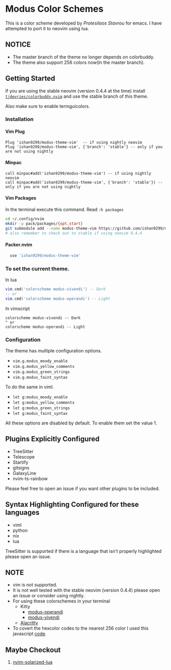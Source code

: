 Modus Color Schemes
=====================

This is a color scheme developed by *Protesilaos Stavrou* for emacs. I have attempted to port it to neovim using lua.

NOTICE
------
+ The master branch of the theme no longer depends on colorbuddy.
+ The theme also support 256 colors now(In the master branch).


Getting Started
---------------

If you are using the stable neovim (version 0.4.4 at the time) install  [`tjdevries/colorbuddy.nvim`](https://github.com/tjdevries/colorbuddy.vim)
and use the stable branch of this theme.

Also make sure to enable termguicolors.

### Installation

#### Vim Plug

```viml
Plug 'ishan9299/modus-theme-vim'  -- if using nightly neovim
Plug 'ishan9299/modus-theme-vim', {'branch': 'stable'} -- only if you are not using nightly
```

#### Minpac

```viml
call minpac#add('ishan9299/modus-theme-vim') -- if using nightly neovim
call minpac#add('ishan9299/modus-theme-vim', {'branch': 'stable'}) -- only if you are not using nightly
```

#### Vim Packages

In the terminal execute this command. Read `:h packages`
```sh
cd ~/.config/nvim
mkdir -p pack/packages/{opt,start}
git submodule add --name modus-theme-vim https://github.com/ishan9299/modus-theme-vim pack/packages/start/modus-theme-vim
# also remember to check out to stable if using neovim 0.4.4
```

#### Packer.nvim
``` lua
  use 'ishan9299/modus-theme-vim'
```

### To set the current theme.
In lua
```lua
vim.cmd('colorscheme modus-vivendi') -- Dark
-- or
vim.cmd('colorscheme modus-operandi') -- Light
```

In vimscript
```viml
colorscheme modus-vivendi -- Dark
" or
colorscheme modus-operandi -- Light
```

### Configuration
The theme has multiple configuration options.
- `vim.g.modus_moody_enable`
- `vim.g.modus_yellow_comments`
- `vim.g.modus_green_strings`
- `vim.g.modus_faint_syntax`

To do the same in viml.
- `let g:modus_moody_enable`
- `let g:modus_yellow_comments`
- `let g:modus_green_strings`
- `let g:modus_faint_syntax`

All these options are disabled by default. To enable them set the value 1.

Plugins Explicitly Configured
-----------------------------
- TreeSitter
- Telescope
- Startify
- gitsigns
- GalaxyLine
- nvim-ts-rainbow

Please feel free to open an issue if you want other plugins to be included.


Syntax Highlighting Configured for these languages
--------------------------------------------------
- viml
- python
- nix
- lua

TreeSitter is supported if there is a language that isn't properly highlighted please open an issue.

## NOTE
- vim is not supported.
- It is not well tested with the stable neovim (version 0.4.4) please open an issue or consider using nightly.
- For using these colorschemes in your terminal
  + Kitty
    + [modus-operandi](https://github.com/ishan9299/Nixos/blob/d4bbb7536be95b59466bb9cca4d671be46e04e81/user/kitty/themes/modus-operandi.conf#L1-L47)
    + [modus-vivendi](https://github.com/ishan9299/Nixos/blob/d4bbb7536be95b59466bb9cca4d671be46e04e81/user/kitty/themes/modus-vivendi.conf#L1-L48)
  + [Alacritty](https://github.com/ishan9299/Nixos/blob/d4bbb7536be95b59466bb9cca4d671be46e04e81/user/alacritty/alacritty.yml#L30-L118)
- To covert the hexcolor codes to the nearest 256 color I used this javascript [code](https://gist.github.com/ishan9299/d87713b43dc04d49fa060711fdc7dd6d).

## Maybe Checkout
1. [nvim-solarized-lua](https://github.com/ishan9299/nvim-solarized-lua)
